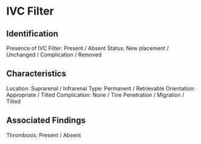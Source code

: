 
# IVC Filter

## Identification

Presence of IVC Filter: Present / Absent
Status: New placement / Unchanged / Complication / Removed

## Characteristics

Location: Suprarenal / Infrarenal
Type: Permanent / Retrievable
Orientation: Appropriate / Tilted
Complication: None / Tine Penetration / Migration / Tilted

## Associated Findings

Thrombosis: Present / Absent
